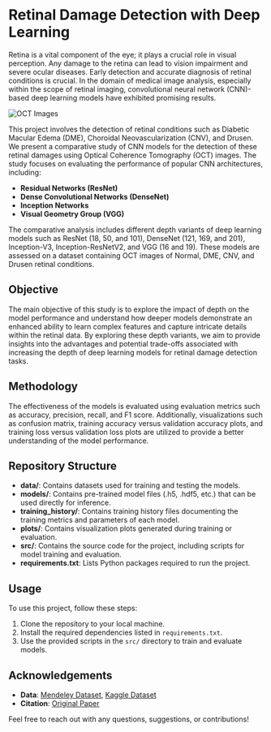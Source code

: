 # Retinal Damage Detection with Deep Learning

Retina is a vital component of the eye; it plays a crucial role in visual perception. Any damage to the retina can lead to vision impairment and severe ocular diseases. Early detection and accurate diagnosis of retinal conditions is crucial. In the domain of medical image analysis, especially within the scope of retinal imaging, convolutional neural network (CNN)-based deep learning models have exhibited promising results.

![OCT Images](https://i.imgur.com/fSTeZMd.png)


This project involves the detection of retinal conditions such as Diabetic Macular Edema (DME), Choroidal Neovascularization (CNV), and Drusen. We present a comparative study of CNN models for the detection of these retinal damages using Optical Coherence Tomography (OCT) images. The study focuses on evaluating the performance of popular CNN architectures, including:

- **Residual Networks (ResNet)**
- **Dense Convolutional Networks (DenseNet)**
- **Inception Networks**
- **Visual Geometry Group (VGG)**


The comparative analysis includes different depth variants of deep learning models such as ResNet (18, 50, and 101), DenseNet (121, 169, and 201), Inception-V3, Inception-ResNetV2, and VGG (16 and 19). These models are assessed on a dataset containing OCT images of Normal, DME, CNV, and Drusen retinal conditions.

## Objective

The main objective of this study is to explore the impact of depth on the model performance and understand how deeper models demonstrate an enhanced ability to learn complex features and capture intricate details within the retinal data. By exploring these depth variants, we aim to provide insights into the advantages and potential trade-offs associated with increasing the depth of deep learning models for retinal damage detection tasks.

## Methodology

The effectiveness of the models is evaluated using evaluation metrics such as accuracy, precision, recall, and F1 score. Additionally, visualizations such as confusion matrix, training accuracy versus validation accuracy plots, and training loss versus validation loss plots are utilized to provide a better understanding of the model performance.

## Repository Structure

- **data/**: Contains datasets used for training and testing the models.
- **models/**: Contains pre-trained model files (.h5, .hdf5, etc.) that can be used directly for inference.
- **training_history/**: Contains training history files documenting the training metrics and parameters of each model.
- **plots/**: Contains visualization plots generated during training or evaluation.
- **src/**: Contains the source code for the project, including scripts for model training and evaluation.
- **requirements.txt**: Lists Python packages required to run the project.

## Usage

To use this project, follow these steps:

1. Clone the repository to your local machine.
2. Install the required dependencies listed in `requirements.txt`.
3. Use the provided scripts in the `src/` directory to train and evaluate models.

## Acknowledgements

- **Data**: [Mendeley Dataset](https://data.mendeley.com/datasets/rscbjbr9sj/2), [Kaggle Dataset](https://www.kaggle.com/datasets/paultimothymooney/kermany2018)
- **Citation**: [Original Paper](http://www.cell.com/cell/fulltext/S0092-8674(18)30154-5)

Feel free to reach out with any questions, suggestions, or contributions!
